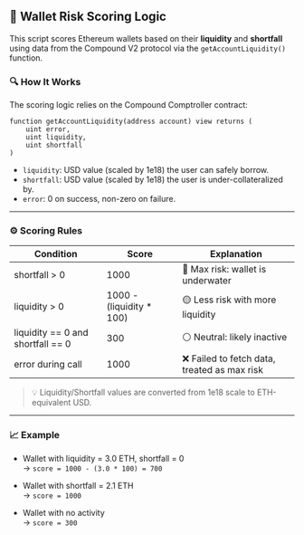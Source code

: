 ## 🧠 Wallet Risk Scoring Logic

This script scores Ethereum wallets based on their **liquidity** and **shortfall** using data from the Compound V2 protocol via the `getAccountLiquidity()` function.

### 🔍 How It Works

The scoring logic relies on the Compound Comptroller contract:

```solidity
function getAccountLiquidity(address account) view returns (
    uint error,
    uint liquidity,
    uint shortfall
)
```

- `liquidity`: USD value (scaled by 1e18) the user can safely borrow.
- `shortfall`: USD value (scaled by 1e18) the user is under-collateralized by.
- `error`: 0 on success, non-zero on failure.

---

### ⚙️ Scoring Rules

| Condition                          | Score  | Explanation                                             |
|-----------------------------------|--------|---------------------------------------------------------|
| shortfall > 0                     | 1000   | 🔴 Max risk: wallet is underwater                       |
| liquidity > 0                     | 1000 - (liquidity * 100) | 🟡 Less risk with more liquidity            |
| liquidity == 0 and shortfall == 0 | 300    | ⚪ Neutral: likely inactive                              |
| error during call                 | 1000   | ❌ Failed to fetch data, treated as max risk            |

> 💡 Liquidity/Shortfall values are converted from 1e18 scale to ETH-equivalent USD.

---

### 📈 Example

- Wallet with liquidity = 3.0 ETH, shortfall = 0  
  → `score = 1000 - (3.0 * 100) = 700`

- Wallet with shortfall = 2.1 ETH  
  → `score = 1000`

- Wallet with no activity  
  → `score = 300`

